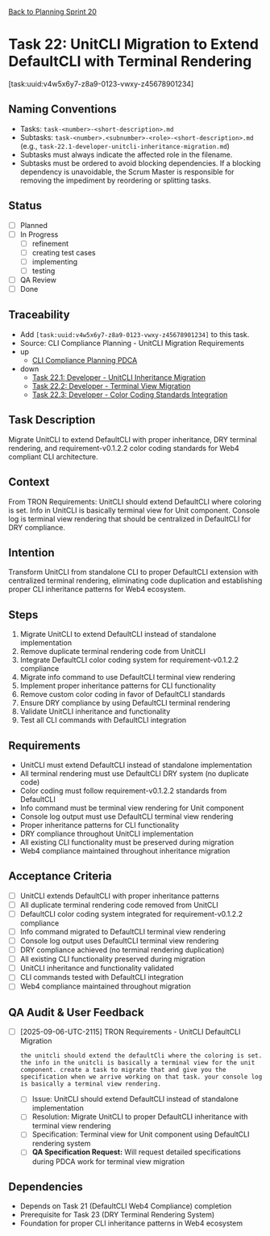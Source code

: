 [Back to Planning Sprint 20](./planning.md)

# Task 22: UnitCLI Migration to Extend DefaultCLI with Terminal Rendering
[task:uuid:v4w5x6y7-z8a9-0123-vwxy-z45678901234]

## Naming Conventions
- Tasks: `task-<number>-<short-description>.md`
- Subtasks: `task-<number>.<subnumber>-<role>-<short-description>.md` (e.g., `task-22.1-developer-unitcli-inheritance-migration.md`)
- Subtasks must always indicate the affected role in the filename.
- Subtasks must be ordered to avoid blocking dependencies. If a blocking dependency is unavoidable, the Scrum Master is responsible for removing the impediment by reordering or splitting tasks.

## Status
- [ ] Planned
- [ ] In Progress
  - [ ] refinement
  - [ ] creating test cases
  - [ ] implementing
  - [ ] testing
- [ ] QA Review
- [ ] Done

## Traceability
- Add `[task:uuid:v4w5x6y7-z8a9-0123-vwxy-z45678901234]` to this task.
- Source: CLI Compliance Planning - UnitCLI Migration Requirements
- up
  - [CLI Compliance Planning PDCA](../../project.journal/2025-09-05-UTC-1300-branch-switch-session/pdca/role/po/2025-09-06-UTC-2115-comprehensive-cli-compliance-task-planning.pdca.md)
- down
  - [Task 22.1: Developer - UnitCLI Inheritance Migration](./task-22.1-developer-unitcli-inheritance-migration.md)
  - [Task 22.2: Developer - Terminal View Migration](./task-22.2-developer-terminal-view-migration.md)
  - [Task 22.3: Developer - Color Coding Standards Integration](./task-22.3-developer-color-coding-integration.md)

## Task Description
Migrate UnitCLI to extend DefaultCLI with proper inheritance, DRY terminal rendering, and requirement-v0.1.2.2 color coding standards for Web4 compliant CLI architecture.

## Context
From TRON Requirements: UnitCLI should extend DefaultCLI where coloring is set. Info in UnitCLI is basically terminal view for Unit component. Console log is terminal view rendering that should be centralized in DefaultCLI for DRY compliance.

## Intention
Transform UnitCLI from standalone CLI to proper DefaultCLI extension with centralized terminal rendering, eliminating code duplication and establishing proper CLI inheritance patterns for Web4 ecosystem.

## Steps
1. Migrate UnitCLI to extend DefaultCLI instead of standalone implementation
2. Remove duplicate terminal rendering code from UnitCLI
3. Integrate DefaultCLI color coding system for requirement-v0.1.2.2 compliance
4. Migrate info command to use DefaultCLI terminal view rendering
5. Implement proper inheritance patterns for CLI functionality
6. Remove custom color coding in favor of DefaultCLI standards
7. Ensure DRY compliance by using DefaultCLI terminal rendering
8. Validate UnitCLI inheritance and functionality
9. Test all CLI commands with DefaultCLI integration

## Requirements
- UnitCLI must extend DefaultCLI instead of standalone implementation
- All terminal rendering must use DefaultCLI DRY system (no duplicate code)
- Color coding must follow requirement-v0.1.2.2 standards from DefaultCLI
- Info command must be terminal view rendering for Unit component
- Console log output must use DefaultCLI terminal view rendering
- Proper inheritance patterns for CLI functionality
- DRY compliance throughout UnitCLI implementation
- All existing CLI functionality must be preserved during migration
- Web4 compliance maintained throughout inheritance migration

## Acceptance Criteria
- [ ] UnitCLI extends DefaultCLI with proper inheritance patterns
- [ ] All duplicate terminal rendering code removed from UnitCLI
- [ ] DefaultCLI color coding system integrated for requirement-v0.1.2.2 compliance
- [ ] Info command migrated to DefaultCLI terminal view rendering
- [ ] Console log output uses DefaultCLI terminal view rendering
- [ ] DRY compliance achieved (no terminal rendering duplication)
- [ ] All existing CLI functionality preserved during migration
- [ ] UnitCLI inheritance and functionality validated
- [ ] CLI commands tested with DefaultCLI integration
- [ ] Web4 compliance maintained throughout migration

## QA Audit & User Feedback
- [ ] [2025-09-06-UTC-2115] TRON Requirements - UnitCLI DefaultCLI Migration
  ```quote
  the unitcli should extend the defaultCli where the coloring is set. the info in the unitcli is basically a terminal view for the unit component. create a task to migrate that and give you the specification when we arrive working on that task. your console log is basically a terminal view rendering.
  ```
  - [ ] Issue: UnitCLI should extend DefaultCLI instead of standalone implementation
  - [ ] Resolution: Migrate UnitCLI to proper DefaultCLI inheritance with terminal view rendering
  - [ ] Specification: Terminal view for Unit component using DefaultCLI rendering system
  - [ ] **QA Specification Request:** Will request detailed specifications during PDCA work for terminal view migration

## Dependencies
- Depends on Task 21 (DefaultCLI Web4 Compliance) completion
- Prerequisite for Task 23 (DRY Terminal Rendering System)
- Foundation for proper CLI inheritance patterns in Web4 ecosystem